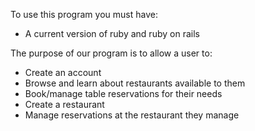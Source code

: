 To use this program you must have:
- A current version of ruby and ruby on rails

The purpose of our program is to allow a user to:
- Create an account
- Browse and learn about restaurants available to them
- Book/manage table reservations for their needs 
- Create a restaurant
- Manage reservations at the restaurant they manage
